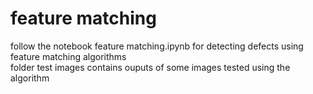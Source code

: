 # feature matching
follow the notebook feature matching.ipynb for detecting defects using feature matching algorithms \
folder test images contains ouputs of some images tested using the algorithm